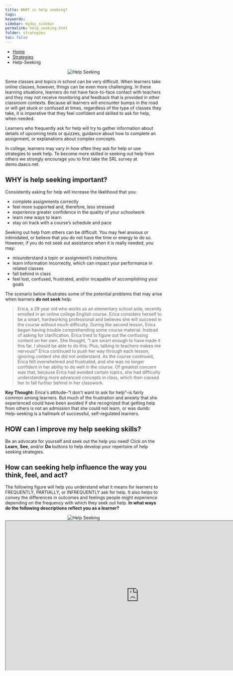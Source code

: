 ```yaml
---
title: WHAT is help seeking?
tags: 
keywords: 
sidebar: mydoc_sidebar
permalink: help_seeking.html
folder: strategies
toc: false
---
```


<ul class="breadcrumb">
    <li><a href="index.html">Home</a></li>
    <li><a href="strategies.html">Strategies</a></li>
    <li class="active">Help-Seeking</li>
</ul>


<center><img src='images/LSHelpSeeking.JPG' alt='Help Seeking' /></center>


Some classes and topics in school can be very difficult. When learners take online classes, however, things can be even more challenging. In these learning situations, learners do not have face-to-face contact with teachers and they may not receive monitoring and feedback that is provided in other classroom contexts. Because all learners will encounter bumps in the road or will get stuck or confused at times, regardless of the type of classes they take, it is imperative that they feel confident and skilled to ask for help, when needed.

Learners who frequently ask for help will try to gather information about details of upcoming tests or quizzes, guidance about how to complete an assignment, or explanations about complex concepts.

In college, learners may vary in how often they ask for help or use strategies to seek help. To become more skilled in seeking out help from others we strongly encourage you to first take the SRL survey at demo.daacs.net.
## WHY is help seeking important?
Consistently asking for help will increase the likelihood that you:

* complete assignments correctly
* feel more supported and, therefore, less stressed
* experience greater confidence in the quality of your schoolwork
* learn new ways to learn
* stay on track with a course’s schedule and pace

Seeking out help from others can be difficult. You may feel anxious or intimidated, or believe that you do not have the time or energy to do so. However, if you do not seek out assistance when it is really needed, you may:

* misunderstand a topic or assignment’s instructions
* learn information incorrectly, which can impact your performance in related classes
* fall behind in class
* feel lost, confused, frustrated, and/or incapable of accomplishing your goals

The scenario below illustrates some of the potential problems that may arise when learners **do not seek** help:
> Erica, a 29 year old who works as an elementary school aide, recently enrolled in an online college English course. Erica considers herself to be a smart, hardworking professional and believes she will succeed in the course without much difficulty. During the second lesson, Erica began having trouble comprehending some course material. Instead of asking for clarification, Erica tried to figure out the confusing content on her own. She thought, “I am smart enough to have made it this far, I should be able to do this. Plus, talking to teachers makes me nervous!” Erica continued to push her way through each lesson, ignoring content she did not understand. As the course continued, Erica felt overwhelmed and frustrated, and she was no longer confident in her ability to do well in the course. Of greatest concern was that, because Erica had avoided certain topics, she had difficulty understanding more advanced concepts in class, which then caused her to fall further behind in her classwork.

**Key Thought:** Erica's attitude–“I don't want to ask for help”–is fairly common among learners. But much of the frustration and anxiety that she experienced could have been avoided if she recognized that getting help from others is not an admission that she could not learn, or was dumb: Help-seeking is a hallmark of successful, self-regulated learners.

## HOW can I improve my help seeking skills?
Be an advocate for yourself and seek out the help you need! Click on the **Learn**, **See**, and/or **Do** buttons to help develop your repertoire of help seeking strategies. 


## How can seeking help influence the way you think, feel, and act?
The following figure will help you understand what it means for learners to FREQUENTLY, PARTIALLY, or INFREQUENTLY ask for help. It also helps to convey the differences in outcomes and feelings people might experience depending on the frequency with which they seek out help. **In what ways do the following descriptions reflect you as a learner?**

<center><img src='images/LSHelpSeeking2.JPG' alt='Help Seeking' /></center>


<div class="embed-responsive embed-responsive-16by9"><iframe width="853" height="480" src="https://www.youtube.com/embed/GImZ2erNt7A?autoplay=0"></iframe></div>

